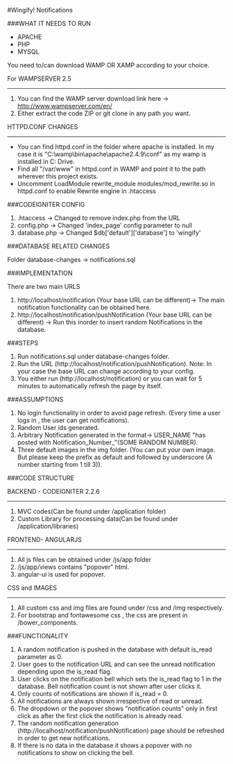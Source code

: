 #Wingify! Notifications

###WHAT IT NEEDS TO RUN

* APACHE
* PHP
* MYSQL

You need to/can download WAMP OR XAMP according to your choice.

For WAMPSERVER 2.5
****
1. You can find the WAMP server download link here -> http://www.wampserver.com/en/ 
2. Either extract the code ZIP or git clone in any path you want.

HTTPD.CONF CHANGES
****

* You can find httpd.conf in the folder where apache is installed. In my case it is "C:\wamp\bin\apache\apache2.4.9\conf\" as my wamp is installed in C: Drive.
* Find all "/var/www" in httpd.conf in WAMP and point it to the path wherever this project exists. 
* Uncomment LoadModule rewrite_module modules/mod_rewrite.so in httpd.conf to enable Rewrite engine in .htaccess


###CODEIGNITER CONFIG

1. .htaccess -> Changed to remove index.php from the URL
2. config.php -> Changed 'index_page' config parameter to null
3. database.php -> Changed $db['default']['database'] to 'wingify'

###DATABASE RELATED CHANGES

Folder
database-changes -> notifications.sql

###IMPLEMENTATION

There are two main URLS

1. http://localhost/notification (Your base URL can be different)-> The main notification functionality can be obtained here.
2. http://localhost/notification/pushNotification (Your base URL can be different) -> Run this inorder to insert random Notifications in the database.

###STEPS

1. Run notifications.sql under database-changes folder.
2. Run the URL (http://localhost/notification/pushNotification). Note: In your case the base URL can change according to your config.
3. You either run (http://localhost/notification) or you can wait for 5 minutes to automatically refresh the page by itself.

###ASSUMPTIONS

1. No login functionality in order to avoid page refresh. (Every time a user logs in , the user can get notifications).
2. Random User ids generated.
3. Arbitrary Notification generated in the format-> USER_NAME "has posted with Notification_Number_"(SOME RANDOM NUMBER).
4. Three default images in the img folder. (You can put your own image. But please keep the prefix as default and followed by underscore (A number starting from 1 till 3)).

###CODE STRUCTURE

BACKEND - CODEIGNITER 2.2.6
****

1. MVC codes(Can be found under /application folder)
2. Custom Library for processing data(Can be found under /application/libraries)

FRONTEND- ANGULARJS
****

1. All js files can be obtained under /js/app folder
2. /js/app/views contains "popover" html.
3. angular-ui is used for popover.

CSS and IMAGES
****

1. All custom css and img files are found under /css and /img respectively.
2. For bootstrap and fontawesome css , the css are present in /bower_components.

###FUNCTIONALITY

1. A random notification is pushed in the database with default is_read parameter as 0.
2. User goes to the notification URL and can see the unread notification depending upon the is_read flag.
3. User clicks on the notification bell which sets the is_read flag to 1 in the database. Bell notification count is not shown after user clicks it.
4. Only counts of notifications are shown if is_read = 0.
5. All notifications are always shown irrespective of read or unread.
6. The dropdown or the popover shows "notification counts" only in first click as after the first click the notification is already read.
7. The random notification generation (http://localhost/notification/pushNotification) page should be refreshed in order to get new notifications.
8. If there is no data in the database it shows a popover with no notifications to show on clicking the bell.

